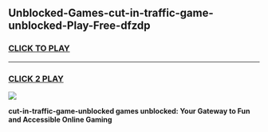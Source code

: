 
## Unblocked-Games-cut-in-traffic-game-unblocked-Play-Free-dfzdp
<h3>
<a href="https://premium76.site?title=cut-in-traffic-game-unblocked&ref=17A">CLICK TO PLAY</a></h3>
<hr>

<h3>
<a href="https://premium76.site?title=cut-in-traffic-game-unblocked&ref=17A">CLICK 2 PLAY</a>
  
</h3>

<a href="https://premium76.site?title=cut-in-traffic-game-unblocked&ref=17A"><img src="https://clearcache.store/games.png"></a>


**cut-in-traffic-game-unblocked games unblocked: Your Gateway to Fun and Accessible Online Gaming**
